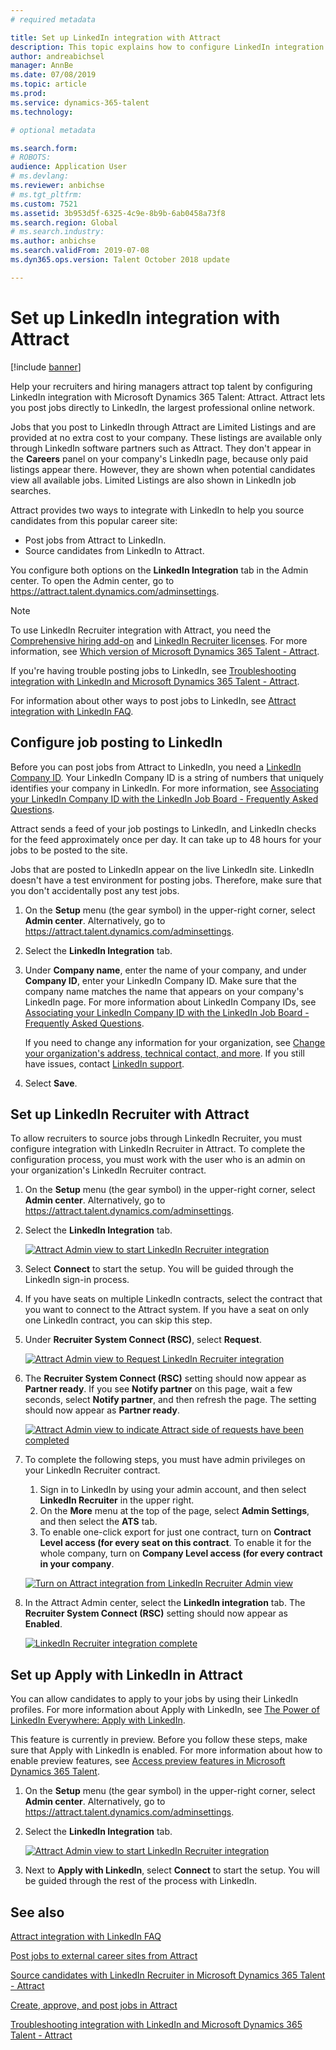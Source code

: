 ```yaml
---
# required metadata

title: Set up LinkedIn integration with Attract
description: This topic explains how to configure LinkedIn integration for Microsoft Dynamics 365 Talent - Attract so that you can easily post jobs to LinkedIn from Attract, and so that your recruiters can sync their recruiting information with a candidate's LinkedIn profile.
author: andreabichsel
manager: AnnBe
ms.date: 07/08/2019
ms.topic: article
ms.prod: 
ms.service: dynamics-365-talent
ms.technology: 

# optional metadata

ms.search.form: 
# ROBOTS: 
audience: Application User
# ms.devlang: 
ms.reviewer: anbichse
# ms.tgt_pltfrm: 
ms.custom: 7521
ms.assetid: 3b953d5f-6325-4c9e-8b9b-6ab0458a73f8
ms.search.region: Global
# ms.search.industry: 
ms.author: anbichse
ms.search.validFrom: 2019-07-08
ms.dyn365.ops.version: Talent October 2018 update

---
```


# Set up LinkedIn integration with Attract

[!include [banner](includes/banner.md)]

Help your recruiters and hiring managers attract top talent by configuring LinkedIn integration with Microsoft Dynamics 365 Talent: Attract. Attract lets you post jobs directly to LinkedIn, the largest professional online network.

Jobs that you post to LinkedIn through Attract are Limited Listings and are provided at no extra cost to your company. These listings are available only through LinkedIn software partners such as Attract. They don't appear in the **Careers** panel on your company's LinkedIn page, because only paid listings appear there. However, they are shown when potential candidates view all available jobs. Limited Listings are also shown in LinkedIn job searches.

Attract provides two ways to integrate with LinkedIn to help you source candidates from this popular career site:

- Post jobs from Attract to LinkedIn.
- Source candidates from LinkedIn to Attract.

You configure both options on the **LinkedIn Integration** tab in the Admin center. To open the Admin center, go to <https://attract.talent.dynamics.com/adminsettings>.

> [!NOTE]
> To use LinkedIn Recruiter integration with Attract, you need the [Comprehensive hiring add-on](https://docs.microsoft.com/dynamics365/unified-operations/talent/attract-comprehensive-hiring) and [LinkedIn Recruiter licenses](https://business.linkedin.com/talent-solutions/cx/17/08/recruiter-demo-fs2-k18). For more information, see [Which version of Microsoft Dynamics 365 Talent - Attract](./attract-comprehensive-hiring.md).

If you're having trouble posting jobs to LinkedIn, see [Troubleshooting integration with LinkedIn and Microsoft Dynamics 365 Talent - Attract](./attract-troubleshoot-linkedin.md).

For information about other ways to post jobs to LinkedIn, see [Attract integration with LinkedIn FAQ](./attract-linkedin-faq.md).

## Configure job posting to LinkedIn

Before you can post jobs from Attract to LinkedIn, you need a [LinkedIn Company ID](https://aka.ms/findID). Your LinkedIn Company ID is a string of numbers that uniquely identifies your company in LinkedIn. For more information, see [Associating your LinkedIn Company ID with the LinkedIn Job Board - Frequently Asked Questions](https://aka.ms/findID).

Attract sends a feed of your job postings to LinkedIn, and LinkedIn checks for the feed approximately once per day. It can take up to 48 hours for your jobs to be posted to the site.

Jobs that are posted to LinkedIn appear on the live LinkedIn site. LinkedIn doesn't have a test environment for posting jobs. Therefore, make sure that you don't accidentally post any test jobs. 

1. On the **Setup** menu (the gear symbol) in the upper-right corner, select **Admin center**. Alternatively, go to <https://attract.talent.dynamics.com/adminsettings>.
2. Select the **LinkedIn Integration** tab.
3. Under **Company name**, enter the name of your company, and under **Company ID**, enter your LinkedIn Company ID. Make sure that the company name matches the name that appears on your company's LinkedIn page. For more information about LinkedIn Company IDs, see [Associating your LinkedIn Company ID with the LinkedIn Job Board - Frequently Asked Questions](https://www.linkedin.com/help/linkedin/answer/98972).

    If you need to change any information for your organization, see [Change your organization's address, technical contact, and more](https://docs.microsoft.com/office365/admin/manage/change-address-contact-and-more). If you still have issues, contact [LinkedIn support](https://www.linkedin.com/help/linkedin).

4. Select **Save**.

## Set up LinkedIn Recruiter with Attract 

To allow recruiters to source jobs through LinkedIn Recruiter, you must configure integration with LinkedIn Recruiter in Attract. To complete the configuration process, you must work with the user who is an admin on your organization's LinkedIn Recruiter contract.

1. On the **Setup** menu (the gear symbol) in the upper-right corner, select **Admin center**. Alternatively, go to <https://attract.talent.dynamics.com/adminsettings>.
2. Select the **LinkedIn Integration** tab.

    [![Attract Admin view to start LinkedIn Recruiter integration](./media/LinkedInConnect.png)](./media/LinkedInConnect.png)

3. Select **Connect** to start the setup. You will be guided through the LinkedIn sign-in process.
4. If you have seats on multiple LinkedIn contracts, select the contract that you want to connect to the Attract system. If you have a seat on only one LinkedIn contract, you can skip this step.
5. Under **Recruiter System Connect (RSC)**, select **Request**.

    [![Attract Admin view to Request LinkedIn Recruiter integration](./media/RequestLinkedInRSC.png)](./media/RequestLinkedInRSC.png)

6. The **Recruiter System Connect (RSC)** setting should now appear as **Partner ready**. If you see **Notify partner** on this page, wait a few seconds, select **Notify partner**, and then refresh the page. The setting should now appear as **Partner ready**.

    [![Attract Admin view to indicate Attract side of requests have been completed](./media/PartnerReadyRSC.png)](./media/PartnerReadyRSC.png)

7. To complete the following steps, you must have admin privileges on your LinkedIn Recruiter contract.

    1. Sign in to LinkedIn by using your admin account, and then select **LinkedIn Recruiter** in the upper right. 
    2. On the **More** menu at the top of the page, select **Admin Settings**, and then select the **ATS** tab.
    3. To enable one-click export for just one contract, turn on **Contract Level access (for every seat on this contract**. To enable it for the whole company, turn on **Company Level access (for every contract in your company**.

    [![Turn on Attract integration from LinkedIn Recruiter Admin view](./media/EnableRSC.png)](./media/EnableRSC.png)

8. In the Attract Admin center, select the **LinkedIn integration** tab. The **Recruiter System Connect (RSC)** setting should now appear as **Enabled**.

    [![LinkedIn Recruiter integration complete](./media/RSCSetupComplete.png)](./media/RSCSetupComplete.png)

## Set up Apply with LinkedIn in Attract

You can allow candidates to apply to your jobs by using their LinkedIn profiles. For more information about Apply with LinkedIn, see [The Power of LinkedIn Everywhere: Apply with LinkedIn](https://blog.linkedin.com/2011/07/24/apply-with-linkedin).

This feature is currently in preview. Before you follow these steps, make sure that Apply with LinkedIn is enabled. For more information about how to enable preview features, see [Access preview features in Microsoft Dynamics 365 Talent](./access-preview-feature.md).

1. On the **Setup** menu (the gear symbol) in the upper-right corner, select **Admin center**. Alternatively, go to <https://attract.talent.dynamics.com/adminsettings>.
2. Select the **LinkedIn Integration** tab.

    [![Attract Admin view to start LinkedIn Recruiter integration](./media/LinkedInConnect.png)](./media/LinkedInConnect.png)

3. Next to **Apply with LinkedIn**, select **Connect** to start the setup. You will be guided through the rest of the process with LinkedIn.

## See also

[Attract integration with LinkedIn FAQ](./attract-linkedin-faq.md)

[Post jobs to external career sites from Attract](./posting-jobs-external.md)

[Source candidates with LinkedIn Recruiter in Microsoft Dynamics 365 Talent - Attract](./attract-linkedin-recruiter.md)

[Create, approve, and post jobs in Attract](./creating-jobs-attract.md)

[Troubleshooting integration with LinkedIn and Microsoft Dynamics 365 Talent - Attract](./attract-troubleshoot-linkedin.md)
